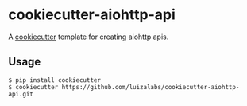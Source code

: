 cookiecutter-aiohttp-api
===========================

A [cookiecutter](https://github.com/audreyr/cookiecutter) template for creating aiohttp apis.

Usage
-----

```
$ pip install cookiecutter
$ cookiecutter https://github.com/luizalabs/cookiecutter-aiohttp-api.git
```
